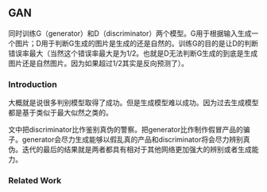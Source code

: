 ## GAN

同时训练G（generator）和D（discriminator）两个模型。G用于根据输入生成一个图片；D用于判断G生成的图片是生成的还是自然的。训练G的目的是让D的判断错误率最大（当然这个错误率最大是为1/2。也就是D无法判断G生成的到底是生成图片还是自然图片。因为如果超过1/2其实是反向预测了）。

### Introduction

大概就是说很多判别模型取得了成功。但是生成模型难以成功。因为过去生成模型都是基于类似于最大似然之类的。

文中把discriminator比作鉴别真伪的警察。把generator比作制作假冒产品的骗子。generator会尽力生成能够以假乱真的产品和discriminator将会尽力辨别真伪。迭代的最后的结果就是两者都具有相对于其他网络更加强大的辨别或者生成能力。

### Related Work

